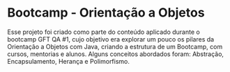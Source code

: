 # Bootcamp - Orientação a Objetos

Esse projeto foi criado como parte do conteúdo aplicado durante o bootcamp GFT QA #1, cujo objetivo era explorar um pouco os pilares da Orientação a Objetos com Java, criando a estrutura de um Bootcamp, com cursos, mentorias e alunos. Alguns conceitos abordados foram: Abstração, Encapsulamento, Herança e Polimorfismo.
